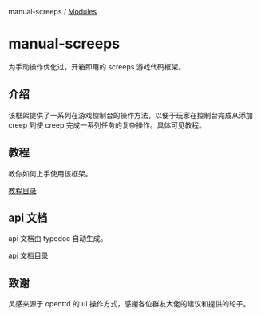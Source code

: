 manual-screeps / [Modules](modules.md)

# manual-screeps

为手动操作优化过，开箱即用的 screeps 游戏代码框架。

## 介绍

该框架提供了一系列在游戏控制台的操作方法，以便于玩家在控制台完成从添加 creep 到使 creep 完成一系列任务的复杂操作。具体可见教程。

## 教程

教你如何上手使用该框架。

[教程目录](tutorial/README.md)

## api 文档

api 文档由 typedoc 自动生成。

[api 文档目录](docs/modules.md)

## 致谢

灵感来源于 openttd 的 ui 操作方式，感谢各位群友大佬的建议和提供的轮子。

